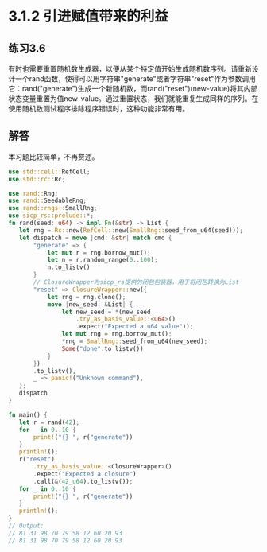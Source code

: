 # 3.1.2 引进赋值带来的利益
## 练习3.6
 有时也需要重置随机数生成器，以便从某个特定值开始生成随机数序列。请重新设计一个rand函数，使得可以用字符串"generate"或者字符串"reset"作为参数调用它：rand("generate")生成一个新随机数，而rand("reset")(new-value)将其内部状态变量重置为值new-value。通过重置状态，我们就能重复生成同样的序列。在使用随机数测试程序排除程序错误时，这种功能非常有用。

 ## 解答
 本习题比较简单，不再赘述。
 ```rust
use std::cell::RefCell;
use std::rc::Rc;

use rand::Rng;
use rand::SeedableRng;
use rand::rngs::SmallRng;
use sicp_rs::prelude::*;
fn rand(seed: u64) -> impl Fn(&str) -> List {
    let rng = Rc::new(RefCell::new(SmallRng::seed_from_u64(seed)));
    let dispatch = move |cmd: &str| match cmd {
        "generate" => {
            let mut r = rng.borrow_mut();
            let n = r.random_range(0..100);
            n.to_listv()
        }
        // ClosureWrapper为sicp_rs提供的闭包包装器，用于将闭包转换为List
        "reset" => ClosureWrapper::new({
            let rng = rng.clone();
            move |new_seed: &List| {
                let new_seed = *(new_seed
                    .try_as_basis_value::<u64>()
                    .expect("Expected a u64 value"));
                let mut rng = rng.borrow_mut();
                *rng = SmallRng::seed_from_u64(new_seed);
                Some("done".to_listv())
            }
        })
        .to_listv(),
        _ => panic!("Unknown command"),
    };
    dispatch
}

fn main() {
    let r = rand(42);
    for _ in 0..10 {
        print!("{} ", r("generate"))
    }
    println!();
    r("reset")
        .try_as_basis_value::<ClosureWrapper>()
        .expect("Expected a closure")
        .call(&(42_u64).to_listv());
    for _ in 0..10 {
        print!("{} ", r("generate"))
    }
    println!();
}
// Output:
// 81 31 98 70 79 58 12 60 20 93
// 81 31 98 70 79 58 12 60 20 93
 ```